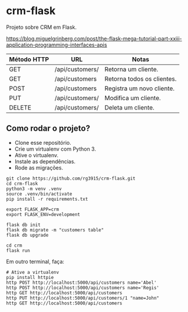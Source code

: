 # crm-flask

Projeto sobre CRM em Flask.

https://blog.miguelgrinberg.com/post/the-flask-mega-tutorial-part-xxiii-application-programming-interfaces-apis

| Método HTTP | URL                 | Notas                      |
|-------------|---------------------|----------------------------|
| GET         | /api/customers/<id> | Retorna um cliente.        |
| GET         | /api/customers      | Retorna todos os clientes. |
| POST        | /api/customers      | Registra um novo cliente.  |
| PUT         | /api/customers/<id> | Modifica um cliente.       |
| DELETE      | /api/customers/<id> | Deleta um cliente.         |

## Como rodar o projeto?

* Clone esse repositório.
* Crie um virtualenv com Python 3.
* Ative o virtualenv.
* Instale as dependências.
* Rode as migrações.

```
git clone https://github.com/rg3915/crm-flask.git
cd crm-flask
python3 -m venv .venv
source .venv/bin/activate
pip install -r requirements.txt

export FLASK_APP=crm
export FLASK_ENV=development

flask db init
flask db migrate -m "customers table"
flask db upgrade

cd crm
flask run
```

Em outro terminal, faça:

```
# Ative a virtualenv
pip install httpie
http POST http://localhost:5000/api/customers name='Abel'
http POST http://localhost:5000/api/customers name='Regis'
http GET http://localhost:5000/api/customers
http PUT http://localhost:5000/api/customers/1 "name=John"
http GET http://localhost:5000/api/customers
```
